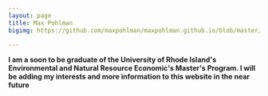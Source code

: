 ```yaml
---
layout: page
title: Max Pohlman
bigimg: https://github.com/maxpohlman/maxpohlman.github.io/blob/master/img/stainedglass/beach.JPG?raw=true

---
```


**I am a soon to be graduate of the University of Rhode Island's Environmental and Natural Resource Economic's Master's Program.
I will be adding my interests and more information to this website in the near future**


